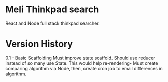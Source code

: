 # Meli Thinkpad search


React and Node full stack thinkpad searcher.











# Version History

0.1 - Basic Scaffolding
    Must improve state scaffold. Should use reducer instead of so many use State. This would help re-rendering-
    Must create comparing algorithm via Node, then, create cron job to email differences in algorithm.